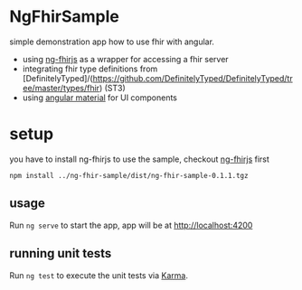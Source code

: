 # NgFhirSample

simple demonstration app how to use fhir with angular.

* using [ng-fhirjs](https://github.com/ahdis/ng-fhirjs) as a wrapper for accessing a fhir server
* integrating fhir type definitions from [DefinitelyTyped]/(https://github.com/DefinitelyTyped/DefinitelyTyped/tree/master/types/fhir) (ST3)
* using [angular material](https://material.angular.io/) for UI components 

# setup
you have to install ng-fhirjs to use the sample, checkout [ng-fhirjs](https://github.com/ahdis/ng-fhirjs) first

```
npm install ../ng-fhir-sample/dist/ng-fhir-sample-0.1.1.tgz
```

## usage
Run `ng serve` to start the app, app will be at [http://localhost:4200](ttp://localhost:4200/)

## running unit tests
Run `ng test` to execute the unit tests via [Karma](https://karma-runner.github.io).


